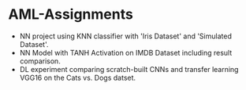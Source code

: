 # AML-Assignments
- NN project using KNN classifier with 'Iris Dataset' and 'Simulated Dataset'. 
- NN Model with TANH Activation on IMDB Dataset including result comparison.
- DL experiment comparing scratch-built CNNs and transfer learning VGG16 on the Cats vs. Dogs datset.
